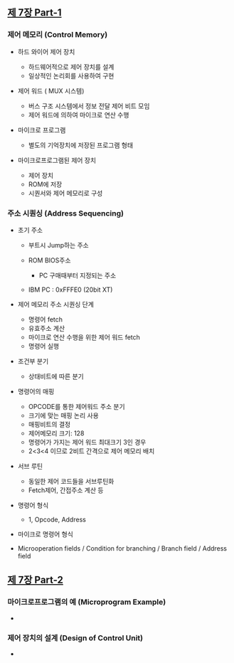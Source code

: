 
## [제 7장 Part-1](https://www.youtube.com/watch?v=nhJ1prbfmuE&list=PLc8fQ-m7b1hCHTT7VH2oo0Ng7Et096dYc&index=16)

### 제어 메모리 (Control Memory)

- 하드 와이어 제어 장치

  - 하드웨어적으로 제어 장치를 설계
  - 일상적인 논리회를 사용하여 구현

- 제어 워드 ( MUX 시스템)

  - 버스 구조 시스템에서 정보 전달 제어 비트 모임
  - 제어 워드에 의하여 마이크로 연산 수행

- 마이크로 프로그램

  - 별도의 기억장치에 저장된 프로그램 형태

- 마이크로프로그램된 제어 장치

  - 제어 장치
  - ROM에 저장
  - 시퀀서와 제어 메모리로 구성

  

### 주소 시퀀싱 (Address Sequencing)

- 초기 주소
  - 부트시 Jump하는 주소
  - ROM BIOS주소
    - PC 구매때부터 지정되는 주소

  - IBM PC : 0xFFFE0 (20bit XT)

- 제어 메모리 주소 시퀀싱 단계
  - 명령어 fetch
  - 유효주소 계산
  - 마이크로 연산 수행을 위한 제어 워드 fetch
  - 명령어 실행

- 조건부 분기
  - 상태비트에 따른 분기

- 명령어의 매핑
  - OPCODE를 통한 제어워드 주소 분기
  - 크기에 맞는 매핑 논리 사용
  - 매핑비트의 결정
  - 제어메모리 크기: 128
  - 명령어가 가지는 제어 워드 최대크기 3인 경우
  - 2<3<4 이므로 2비트 간격으로 제어 메모리 배치

- 서브 루틴
  - 동일한 제어 코드들을 서브루틴화
  - Fetch제어, 간접주소 계산 등




* 명령어 형식

  * 1, Opcode, Address

* 마이크로 명령어 형식

* Microoperation fields / Condition for branching / Branch field / Address field

  

## [제 7장 Part-2](https://www.youtube.com/watch?v=lBNXUYRcDHc&list=PLc8fQ-m7b1hCHTT7VH2oo0Ng7Et096dYc&index=17)

### 마이크로프로그램의 예 (Microprogram Example)

- 

### 제어 장치의 설계 (Design of Control Unit)

-